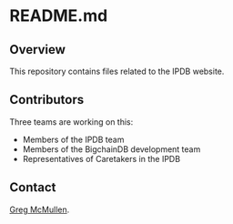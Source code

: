 # README.md

## Overview
This repository contains files related to the IPDB website.

## Contributors
Three teams are working on this:
- Members of the IPDB team
- Members of the BigchainDB development team
- Representatives of Caretakers in the IPDB 

## Contact
[Greg McMullen](https://github.com/gmcmullen).
